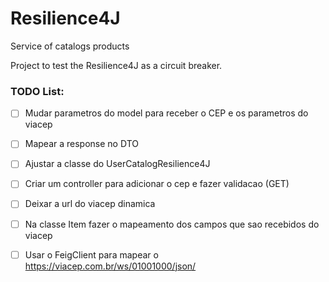 # Resilience4J 

Service of catalogs products

Project to test the Resilience4J as a circuit breaker.

### TODO List:

- [ ] Mudar parametros do model para receber o CEP e os parametros do viacep

- [ ] Mapear a response no DTO

- [ ] Ajustar a classe do UserCatalogResilience4J

- [ ] Criar um controller para adicionar o cep e fazer validacao (GET)

- [ ] Deixar a url do viacep dinamica

- [ ] Na classe Item fazer o mapeamento dos campos que sao recebidos do viacep

- [ ] Usar o FeigClient para mapear o https://viacep.com.br/ws/01001000/json/
